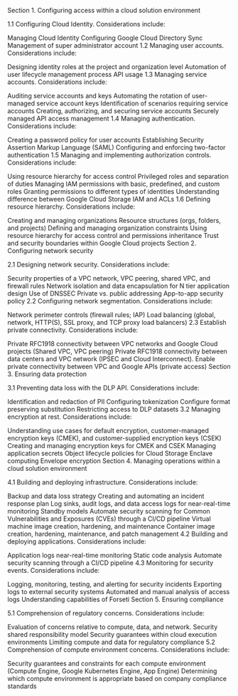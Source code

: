Section 1. Configuring access within a cloud solution environment

1.1 Configuring Cloud Identity. Considerations include:

Managing Cloud Identity
Configuring Google Cloud Directory Sync
Management of super administrator account
1.2 Managing user accounts. Considerations include:

Designing identity roles at the project and organization level
Automation of user lifecycle management process
API usage
1.3 Managing service accounts. Considerations include:

Auditing service accounts and keys
Automating the rotation of user-managed service account keys
Identification of scenarios requiring service accounts
Creating, authorizing, and securing service accounts
Securely managed API access management
1.4 Managing authentication. Considerations include:

Creating a password policy for user accounts
Establishing Security Assertion Markup Language (SAML)
Configuring and enforcing two-factor authentication
1.5 Managing and implementing authorization controls. Considerations include:

Using resource hierarchy for access control
Privileged roles and separation of duties
Managing IAM permissions with basic, predefined, and custom roles
Granting permissions to different types of identities
Understanding difference between Google Cloud Storage IAM and ACLs
1.6 Defining resource hierarchy. Considerations include:

Creating and managing organizations
Resource structures (orgs, folders, and projects)
Defining and managing organization constraints
Using resource hierarchy for access control and permissions inheritance
Trust and security boundaries within Google Cloud projects
Section 2. Configuring network security

2.1 Designing network security. Considerations include:

Security properties of a VPC network, VPC peering, shared VPC, and firewall rules
Network isolation and data encapsulation for N tier application design
Use of DNSSEC
Private vs. public addressing
App-to-app security policy
2.2 Configuring network segmentation. Considerations include:

Network perimeter controls (firewall rules; IAP)
Load balancing (global, network, HTTP(S), SSL proxy, and TCP proxy load balancers)
2.3 Establish private connectivity. Considerations include:

Private RFC1918 connectivity between VPC networks and Google Cloud projects (Shared VPC, VPC peering)
Private RFC1918 connectivity between data centers and VPC network (IPSEC and Cloud Interconnect).
Enable private connectivity between VPC and Google APIs (private access)
Section 3. Ensuring data protection

3.1 Preventing data loss with the DLP API. Considerations include:

Identification and redaction of PII
Configuring tokenization
Configure format preserving substitution
Restricting access to DLP datasets
3.2 Managing encryption at rest. Considerations include:

Understanding use cases for default encryption, customer-managed encryption keys (CMEK), and customer-supplied encryption keys (CSEK)
Creating and managing encryption keys for CMEK and CSEK
Managing application secrets
Object lifecycle policies for Cloud Storage
Enclave computing
Envelope encryption
Section 4. Managing operations within a cloud solution environment

4.1 Building and deploying infrastructure. Considerations include:

Backup and data loss strategy
Creating and automating an incident response plan
Log sinks, audit logs, and data access logs for near-real-time monitoring
Standby models
Automate security scanning for Common Vulnerabilities and Exposures (CVEs) through a CI/CD pipeline
Virtual machine image creation, hardening, and maintenance
Container image creation, hardening, maintenance, and patch management
4.2 Building and deploying applications. Considerations include:

Application logs near-real-time monitoring
Static code analysis
Automate security scanning through a CI/CD pipeline
4.3 Monitoring for security events. Considerations include:

Logging, monitoring, testing, and alerting for security incidents
Exporting logs to external security systems
Automated and manual analysis of access logs
Understanding capabilities of Forseti
Section 5. Ensuring compliance

5.1 Comprehension of regulatory concerns. Considerations include:

Evaluation of concerns relative to compute, data, and network.
Security shared responsibility model
Security guarantees within cloud execution environments
Limiting compute and data for regulatory compliance
5.2 Comprehension of compute environment concerns. Considerations include:

Security guarantees and constraints for each compute environment (Compute Engine, Google Kubernetes Engine, App Engine)
Determining which compute environment is appropriate based on company compliance standards
